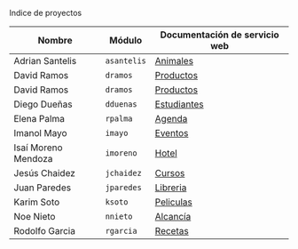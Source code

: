 Indice de proyectos

| Nombre | Módulo | Documentación de servicio web                        |
| ----------- | -------------- | ---
| Adrian Santelis   | `asantelis`  | [Animales](asantelis.md) |
| David Ramos   | `dramos`  | [Productos](dramos.md) |
| David Ramos   | `dramos`  | [Productos](dramos.md) |
| Diego Dueñas   | `dduenas`  | [Estudiantes](dduenas.md) |
| Elena Palma | `rpalma`  | [Agenda](rpalma.md)|
| Imanol Mayo | `imayo` | [Eventos](imayo.md)|
| Isaí Moreno Mendoza | `imoreno` | [Hotel](imoreno.md) |
| Jesús Chaidez | `jchaidez` | [Cursos](jchaidez.md) |
| Juan Paredes   | `jparedes`  | [Libreria](jparedes.md) |
| Karim Soto   | `ksoto`  | [Peliculas](ksoto.md) |
| Noe Nieto   | `nnieto`  | [Alcancía](nnieto.md) |
| Rodolfo Garcia   | `rgarcia`  | [Recetas](rgarcia.md) |

